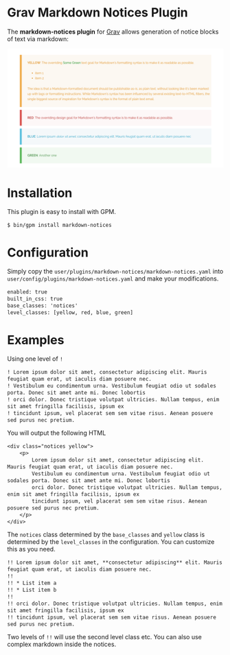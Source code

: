 # Grav Markdown Notices Plugin

The **markdown-notices plugin** for [Grav](http://github.com/getgrav/grav) allows generation of notice blocks of text via markdown:

![](assets/screenshot.png)

# Installation

This plugin is easy to install with GPM.

```
$ bin/gpm install markdown-notices
```

# Configuration

Simply copy the `user/plugins/markdown-notices/markdown-notices.yaml` into `user/config/plugins/markdown-notices.yaml` and make your modifications.

```
enabled: true
built_in_css: true
base_classes: 'notices'
level_classes: [yellow, red, blue, green]
```

# Examples

Using one level of `!`

```
! Lorem ipsum dolor sit amet, consectetur adipiscing elit. Mauris feugiat quam erat, ut iaculis diam posuere nec.
! Vestibulum eu condimentum urna. Vestibulum feugiat odio ut sodales porta. Donec sit amet ante mi. Donec lobortis
! orci dolor. Donec tristique volutpat ultricies. Nullam tempus, enim sit amet fringilla facilisis, ipsum ex
! tincidunt ipsum, vel placerat sem sem vitae risus. Aenean posuere sed purus nec pretium.
```

You will output the following HTML

```
<div class="notices yellow">
    <p>
        Lorem ipsum dolor sit amet, consectetur adipiscing elit. Mauris feugiat quam erat, ut iaculis diam posuere nec.
        Vestibulum eu condimentum urna. Vestibulum feugiat odio ut sodales porta. Donec sit amet ante mi. Donec lobortis
        orci dolor. Donec tristique volutpat ultricies. Nullam tempus, enim sit amet fringilla facilisis, ipsum ex
        tincidunt ipsum, vel placerat sem sem vitae risus. Aenean posuere sed purus nec pretium.
    </p>
</div>
```

The `notices` class determined by the `base_classes` and `yellow` class is determined by the `level_classes` in the configuration. You can customize this as you need.

```
!! Lorem ipsum dolor sit amet, **consectetur adipiscing** elit. Mauris feugiat quam erat, ut iaculis diam posuere nec.
!!
!! * List item a
!! * List item b
!!
!! orci dolor. Donec tristique volutpat ultricies. Nullam tempus, enim sit amet fringilla facilisis, ipsum ex
!! tincidunt ipsum, vel placerat sem sem vitae risus. Aenean posuere sed purus nec pretium.
```

Two levels of `!!` will use the second level class etc.  You can also use complex markdown inside the notices.
